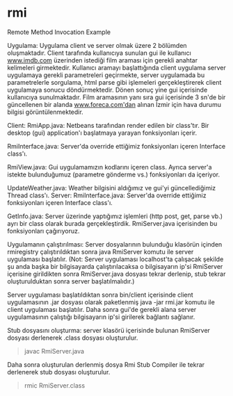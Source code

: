 rmi
===

Remote Method Invocation Example

Uygulama:
Uygulama client ve server olmak üzere 2 bölümden oluşmaktadır. Client tarafında
kullanıcıya sunulan gui ile kullanıcı www.imdb.com üzerinden istediği film araması için gerekli
anahtar kelimeleri girmektedir. Kullanıcı aramayı başlattığında client uygulama server uygulamaya
gerekli parametreleri geçirmekte, server uygulamada bu parametrelerle sorgulama, html parse gibi
işlemeleri gerçekleştirerek client uygulamaya sonucu döndürmektedir. Dönen sonuç yine gui
içerisinde kullanıcıya sunulmaktadır. Film aramasının yanı sıra gui içerisinde 3 sn'de bir
güncellenen bir alanda www.foreca.com'dan alınan İzmir için hava durumu bilgisi
görüntülenmektedir.

Client:
RmiApp.java: Netbeans tarafından render edilen bir class'tır. Bir desktop (gui) application'ı
başlatmaya yarayan fonksiyonları içerir.

RmiInterface.java: Server'da override ettiğimiz fonksiyonları içeren Interface class'ı.

RmiView.java: Gui uygulamamızın kodlarını içeren class. Ayrıca server'a istekte
bulunduğumuz (parametre gönderme vs.) fonksiyonları da içeriyor.

UpdateWeather.java: Weather bilgisini aldığımız ve gui'yi güncellediğimiz Thread class'ı.
Server:
RmiInterface.java: Server'da override ettiğimiz fonksiyonları içeren Interface class'ı.

GetInfo.java: Server üzerinde yaptığımız işlemleri (http post, get, parse vb.) ayrı bir class
olarak burada gerçekleştirdik. RmiServer.java içerisinden bu fonksiyonları çağırıyoruz.

Uygulamanın çalıştırılması:
Server dosyalarının bulunduğu klasörün içinden rmiregistry çalıştırıldıktan sonra java
RmiServer komutu ile server uygulaması başlatılır. (Not: Server uygulaması localhost'ta çalışacak
şekilde şu anda başka bir bilgisayarda çalıştırılacaksa o bilgisayarın ip'si RmiServer içerisine
girildikten sonra RmiServer.java dosyası tekrar derlenip, stub tekrar oluşturulduktan sonra server
başlatılmalıdır.)

Server uygulaması başlatıldıktan sonra bin/client içerisinde client uygulamasının .jar dosyası
olarak paketlenmiş java -jar rmi.jar komutu ile client uygulaması başlatılır. Daha sonra gui'de
gerekli alana server uygulamasının çalıştığı bilgisayarın ip'si girilerek bağlantı sağlanır.

Stub dosyasını oluşturma:
server klasörü içerisinde bulunan RmiServer dosyası derlenerek .class dosyası oluşturulur.
> javac RmiServer.java

Daha sonra oluşturulan derlenmiş dosya Rmi Stub Compiler ile tekrar derlenerek stub dosyası oluşturulur.
> rmic RmiServer.class
